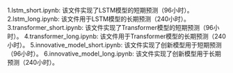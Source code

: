 1.lstm_short.ipynb: 该文件实现了LSTM模型的短期预测（96小时）。
2.lstm_long.ipynb: 该文件用于LSTM模型的长期预测（240小时）。
3.transformer_short.ipynb: 该文件实现了Transformer模型的短期预测（96小时）。
4.transformer_long.ipynb: 该文件用于Transformer模型的长期预测（240小时）。
5.innovative_model_short.ipynb: 该文件实现了创新模型用于短期预测（96小时）。
6.innovative_model_long.ipynb: 该文件实现了创新模型用于长期预测（240小时）。

